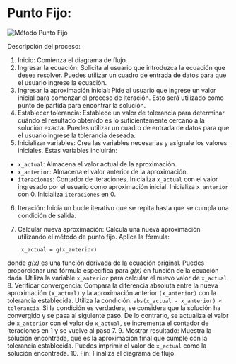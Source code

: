 # Punto Fijo:

![Método Punto Fijo](imagenes/metodo3.png)

Descripción del proceso:
1. Inicio: Comienza el diagrama de flujo.
2. Ingresar la ecuación: Solicita al usuario que introduzca la ecuación que desea resolver. Puedes utilizar un cuadro de entrada de datos para que el usuario ingrese la ecuación.
3. Ingresar la aproximación inicial: Pide al usuario que ingrese un valor inicial para comenzar el proceso de iteración. Esto será utilizado como punto de partida para encontrar la solución.
4. Establecer tolerancia: Establece un valor de tolerancia para determinar cuándo el resultado obtenido es lo suficientemente cercano a la solución exacta. Puedes utilizar un cuadro de entrada de datos para que el usuario ingrese la tolerancia deseada.
5. Inicializar variables: Crea las variables necesarias y asígnale los valores iniciales. Estas variables incluirán:
  - `x_actual`: Almacena el valor actual de la aproximación.
  - `x_anterior`: Almacena el valor anterior de la aproximación.
  - `iteraciones`: Contador de iteraciones.
  Inicializa `x_actual` con el valor ingresado por el usuario como aproximación inicial.
  Inicializa `x_anterior` con 0.
  Inicializa `iteraciones` en 0.
6. Iteración: Inicia un bucle iterativo que se repita hasta que se cumpla una condición de salida.
7. Calcular nueva aproximación: Calcula una nueva aproximación utilizando el método de punto fijo. Aplica la fórmula:

        x_actual = g(x_anterior)
    
donde *g(x)* es una función derivada de la ecuación original. Puedes proporcionar una fórmula específica para *g(x)* en función de la ecuación dada.
Utiliza la variable `x_anterior` para calcular el nuevo valor de `x_actual`.
8. Verificar convergencia: Compara la diferencia absoluta entre la nueva aproximación `(x_actual)` y la aproximación anterior `(x_anterior)` con la tolerancia establecida. Utiliza la condición: `abs(x_actual - x_anterior) < tolerancia`. Si la condición es verdadera, se considera que la solución ha convergido y se pasa al siguiente paso. De lo contrario, se actualiza el valor de `x_anterior` con el valor de `x_actual`, se incrementa el contador de iteraciones en 1 y se vuelve al paso 7.
9. Mostrar resultado: Muestra la solución encontrada, que es la aproximación final que cumple con la tolerancia establecida. Puedes imprimir el valor de `x_actual` como la solución encontrada.
10. Fin: Finaliza el diagrama de flujo.
